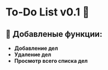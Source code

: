 # To-Do List v0.1 🚀

## 📝 Добавленые функции:

- **Добавление дел**
- **Удаление дел**
- **Просмотр всего списка дел**